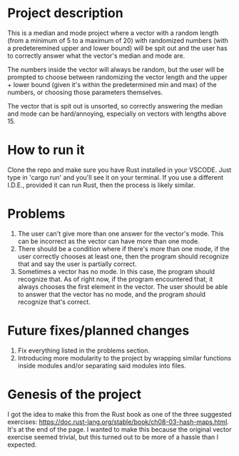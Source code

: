 # Project description

This is a median and mode project where a vector with a random length (from a minimum of 5 to a maximum of 20) with randomized numbers (with a predeteremined upper and lower 
bound) will be spit out and the user has to correctly answer what the vector's median and mode are. 

The numbers inside the vector will always be random, but the user will be prompted to choose between randomizing the vector length and the upper + lower bound (given it's 
within the predetermined min and max) of the numbers, or choosing those parameters themselves.

The vector that is spit out is unsorted, so correctly answering the median and mode can be hard/annoying, especially on vectors with lengths above 15.

# How to run it

Clone the repo and make sure you have Rust installed in your VSCODE. Just type in 'cargo run' and you'll see it on your terminal.
If you use a different I.D.E., provided it can run Rust, then the process is likely similar.

# Problems

1. The user can't give more than one answer for the vector's mode. This can be incorrect as the vector can have more than one mode.
2. There should be a condition where if there's more than one mode, if the user correctly chooses at least one, then the program should recognize that and say the user is partially correct.
3. Sometimes a vector has no mode. In this case, the program should recognize that. As of right now, if the program encountered that, it always chooses the first element in the vector. The user should be able to answer that the vector has no mode, and the program should recognize that's correct.

# Future fixes/planned changes

1. Fix everything listed in the problems section.
2. Introducing more modularity to the project by wrapping similar functions inside modules and/or separating said modules into files.

# Genesis of the project

I got the idea to make this from the Rust book as one of the three suggested exercises: https://doc.rust-lang.org/stable/book/ch08-03-hash-maps.html. It's at the end of the page.
I wanted to make this because the original vector exercise seemed trivial, but this turned out to be more of a hassle than I expected.